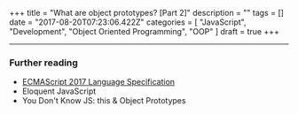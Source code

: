 +++
title = "What are object prototypes? [Part 2]"
description = ""
tags = []
date = "2017-08-20T07:23:06.422Z"
categories = [
    "JavaScript",
    "Development",
    "Object Oriented Programming",
    "OOP"
]
draft = true
+++




---

### Further reading

 - [ECMAScript 2017 Language Specification](https://www.ecma-international.org/publications/files/ECMA-ST/Ecma-262.pdf)
 - Eloquent JavaScript
 - You Don't Know JS: this & Object Prototypes
